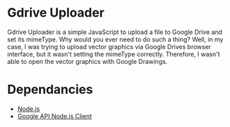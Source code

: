 # Gdrive Uploader
Gdrive Uploader is a simple JavaScript to upload a file to Google Drive and set its mimeType.  Why would you ever need to do such a thing?  Well, in my case, I was trying to upload vector graphics via Google Drives browser interface, but it wasn't setting the mimeType correctly.  Therefore, I wasn't able to open the vector graphics with Google Drawings.
# Dependancies
* [Node.js](https://nodejs.org/en/download/)
* [Google API Node.js Client](https://www.npmjs.com/package/googleapis)
